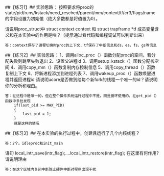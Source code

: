 ##【练习1】##
实验思路：
	按照要求将proc的state/pid/runs/kstack/need_resched/parent/mm/context/tf/cr3/flags/name的字段设置为初始值（绝大多数都是将值置为0）。
	
请说明proc_struct中 struct context context 和 struct trapframe *tf 成员变量含义和在本实验中的作用是啥？（提示通过看代码和编程调试可以判断出来）
```
答：context保存了进程切换时proc的上下文，tf保存了中断信息和ds，es，fs，gs等信息
```
##【练习2】##
实验思路：
	1、调用alloc_proc（）函数分配proc的空间，若分配失败则跳至失败退出
	2、设置父进程id
	3、调用setup_kstack（）函数分配栈空间
	4、调用copy_mm（）函数复制内存控制信息
	5、调用copy_thread（）函数复制上下文
	6、将新进程添加到进程列表
	7、调用wakeup_proc（）函数唤醒进程并返回进程id
请说明ucore是否做到给每个新fork的线程一个唯一的id？请说明你的分析和理由。
```
答：在进程中是唯一的，但在整个操作系统运行过程中不是，而是循环使用的，在get_pid（）函数中多处发现
	if(last_pid >= MAX_PID)
	{
		last_pid = 1;
	}
	就是这样的情况
```
##【练习3】##
在本实验的执行过程中，创建且运行了几个内核线程？
```
答：2个。idleproc和init_main
```
语句 local_intr_save(intr_flag);....local_intr_restore(intr_flag); 在这里有何作用?请说明理由
```
答：在这个区域内关闭中断防止硬件中断对程序出现干扰
```
